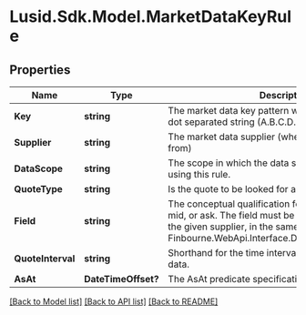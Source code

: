
# Lusid.Sdk.Model.MarketDataKeyRule

## Properties

Name | Type | Description | Notes
------------ | ------------- | ------------- | -------------
**Key** | **string** | The market data key pattern which this is a rule for. A dot separated string (A.B.C.D.*) | 
**Supplier** | **string** | The market data supplier (where the data comes from) | 
**DataScope** | **string** | The scope in which the data should be found when using this rule. | 
**QuoteType** | **string** | Is the quote to be looked for a price, yield etc. | 
**Field** | **string** | The conceptual qualification for the field, such as bid, mid, or ask.   The field must be one of a defined set for the given supplier, in the same way as it  is for the Finbourne.WebApi.Interface.Dto.Quotes.QuoteSeriesId | 
**QuoteInterval** | **string** | Shorthand for the time interval used to select market data. | 
**AsAt** | **DateTimeOffset?** | The AsAt predicate specification. | 

[[Back to Model list]](../README.md#documentation-for-models)
[[Back to API list]](../README.md#documentation-for-api-endpoints)
[[Back to README]](../README.md)

